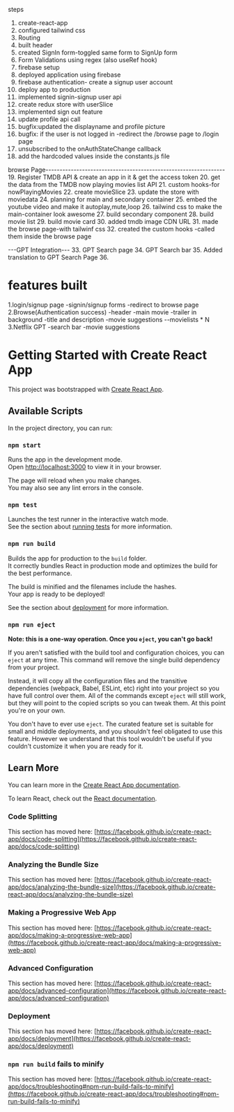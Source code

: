 steps

1. create-react-app
2. configured tailwind css
3. Routing
4. built header
5. created SignIn form-toggled same form to SignUp form
6. Form Validations using regex (also useRef hook)
7. firebase setup
8. deployed application using firebase
9. firebase authentication- create a signup user account
10. deploy app to production
11. implemented signin-signup user api
12. create redux store with userSlice
13. implemented sign out feature
14. update profile api call
15. bugfix:updated the displayname and profile picture
16. bugfix: if the user is not logged in -redirect the /browse page to /login page
17. unsubscribed to the onAuthStateChange callback
18. add the hardcoded values inside the constants.js file

browse Page---------------------------------------------------------------- 
19. Register TMDB API & create an app in it & get the access token 
20. get the data from the TMDB now playing movies list API
21. custom hooks-for nowPlayingMovies
22. create movieSlice
23. update the store with moviedata
24. planning for main and secondary container
25. embed the youtube video and make it autoplay,mute,loop
26. tailwind css to make the main-container look awesome
27. build secondary component
28. build movie list
29. build movie card
30. added tmdb image CDN URL
31. made the browse page-with tailwinf css
32. created the custom hooks -called them inside the browse page

---GPT Integration---
33. GPT Search page
34. GPT Search bar
35. Added translation to GPT Search Page
36. 

# features built

1.login/signup page
-signin/signup forms
-redirect to browse page
2.Browse(Authentication success)
-header
-main movie
-trailer in background
-title and description
-movie suggestions
--movielists \* N
3.Netflix GPT
-search bar
-movie suggestions

# Getting Started with Create React App

This project was bootstrapped with [Create React App](https://github.com/facebook/create-react-app).

## Available Scripts

In the project directory, you can run:

### `npm start`

Runs the app in the development mode.\
Open [http://localhost:3000](http://localhost:3000) to view it in your browser.

The page will reload when you make changes.\
You may also see any lint errors in the console.

### `npm test`

Launches the test runner in the interactive watch mode.\
See the section about [running tests](https://facebook.github.io/create-react-app/docs/running-tests) for more information.

### `npm run build`

Builds the app for production to the `build` folder.\
It correctly bundles React in production mode and optimizes the build for the best performance.

The build is minified and the filenames include the hashes.\
Your app is ready to be deployed!

See the section about [deployment](https://facebook.github.io/create-react-app/docs/deployment) for more information.

### `npm run eject`

**Note: this is a one-way operation. Once you `eject`, you can't go back!**

If you aren't satisfied with the build tool and configuration choices, you can `eject` at any time. This command will remove the single build dependency from your project.

Instead, it will copy all the configuration files and the transitive dependencies (webpack, Babel, ESLint, etc) right into your project so you have full control over them. All of the commands except `eject` will still work, but they will point to the copied scripts so you can tweak them. At this point you're on your own.

You don't have to ever use `eject`. The curated feature set is suitable for small and middle deployments, and you shouldn't feel obligated to use this feature. However we understand that this tool wouldn't be useful if you couldn't customize it when you are ready for it.

## Learn More

You can learn more in the [Create React App documentation](https://facebook.github.io/create-react-app/docs/getting-started).

To learn React, check out the [React documentation](https://reactjs.org/).

### Code Splitting

This section has moved here: [https://facebook.github.io/create-react-app/docs/code-splitting](https://facebook.github.io/create-react-app/docs/code-splitting)

### Analyzing the Bundle Size

This section has moved here: [https://facebook.github.io/create-react-app/docs/analyzing-the-bundle-size](https://facebook.github.io/create-react-app/docs/analyzing-the-bundle-size)

### Making a Progressive Web App

This section has moved here: [https://facebook.github.io/create-react-app/docs/making-a-progressive-web-app](https://facebook.github.io/create-react-app/docs/making-a-progressive-web-app)

### Advanced Configuration

This section has moved here: [https://facebook.github.io/create-react-app/docs/advanced-configuration](https://facebook.github.io/create-react-app/docs/advanced-configuration)

### Deployment

This section has moved here: [https://facebook.github.io/create-react-app/docs/deployment](https://facebook.github.io/create-react-app/docs/deployment)

### `npm run build` fails to minify

This section has moved here: [https://facebook.github.io/create-react-app/docs/troubleshooting#npm-run-build-fails-to-minify](https://facebook.github.io/create-react-app/docs/troubleshooting#npm-run-build-fails-to-minify)
